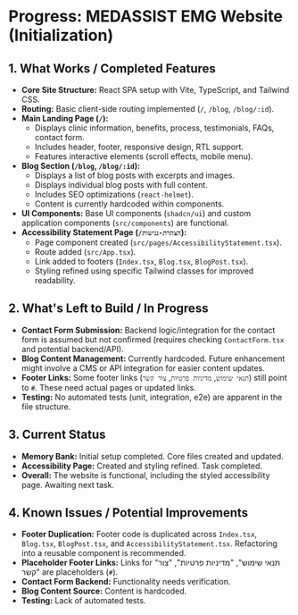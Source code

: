 # Progress: MEDASSIST EMG Website (Initialization)

## 1. What Works / Completed Features
*   **Core Site Structure:** React SPA setup with Vite, TypeScript, and Tailwind CSS.
*   **Routing:** Basic client-side routing implemented (`/`, `/blog`, `/blog/:id`).
*   **Main Landing Page (`/`):**
    *   Displays clinic information, benefits, process, testimonials, FAQs, contact form.
    *   Includes header, footer, responsive design, RTL support.
    *   Features interactive elements (scroll effects, mobile menu).
*   **Blog Section (`/blog`, `/blog/:id`):**
    *   Displays a list of blog posts with excerpts and images.
    *   Displays individual blog posts with full content.
    *   Includes SEO optimizations (`react-helmet`).
    *   Content is currently hardcoded within components.
*   **UI Components:** Base UI components (`shadcn/ui`) and custom application components (`src/components`) are functional.
*   **Accessibility Statement Page (`/הצהרת-נגישות`):**
    *   Page component created (`src/pages/AccessibilityStatement.tsx`).
    *   Route added (`src/App.tsx`).
    *   Link added to footers (`Index.tsx`, `Blog.tsx`, `BlogPost.tsx`).
    *   Styling refined using specific Tailwind classes for improved readability.

## 2. What's Left to Build / In Progress
*   **Contact Form Submission:** Backend logic/integration for the contact form is assumed but not confirmed (requires checking `ContactForm.tsx` and potential backend/API).
*   **Blog Content Management:** Currently hardcoded. Future enhancement might involve a CMS or API integration for easier content updates.
*   **Footer Links:** Some footer links (`תנאי שימוש`, `מדיניות פרטיות`, `צור קשר`) still point to `#`. These need actual pages or updated links.
*   **Testing:** No automated tests (unit, integration, e2e) are apparent in the file structure.

## 3. Current Status
*   **Memory Bank:** Initial setup completed. Core files created and updated.
*   **Accessibility Page:** Created and styling refined. Task completed.
*   **Overall:** The website is functional, including the styled accessibility page. Awaiting next task.

## 4. Known Issues / Potential Improvements
*   **Footer Duplication:** Footer code is duplicated across `Index.tsx`, `Blog.tsx`, `BlogPost.tsx`, and `AccessibilityStatement.tsx`. Refactoring into a reusable component is recommended.
*   **Placeholder Footer Links:** Links for "תנאי שימוש", "מדיניות פרטיות", "צור קשר" are placeholders (`#`).
*   **Contact Form Backend:** Functionality needs verification.
*   **Blog Content Source:** Content is hardcoded.
*   **Testing:** Lack of automated tests.
